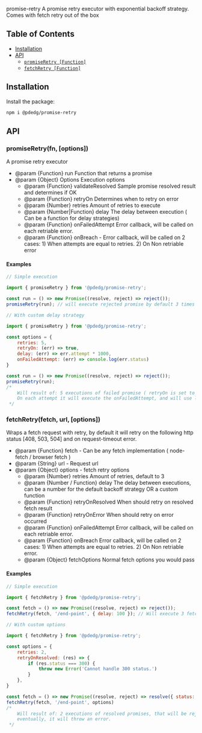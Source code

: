 promise-retry
A promise retry executor with exponential  backoff strategy. Comes with fetch retry out of the box

## Table of Contents

- [Installation](#installation)
- [API](#api)
    * [`promiseRetry [Function]`](#promise-retry)
    * [`fetchRetry [Function]`](#gofor-retry)

## Installation

Install the package:
```sh
npm i @pdedg/promise-retry
```

## API

### promiseRetry(fn, [options])

A promise retry executor
 * @param  {Function} run                   Function that returns a promise
 * @param  {Object} Options                 Execution options
     * @param  {Function} validateResolved  Sample promise resolved result and determines if OK
     * @param  {Function} retryOn           Determines when to retry on error
     * @param  {Number} retries             Amount of retries to execute
     * @param  {Number|Function} delay      The delay between execution ( Can be a function for delay strategies)
     * @param {Function} onFailedAttempt    Error callback, will be called on each retriable error.
     * @param {Function} onBreach -         Error callback, will be called on 2 cases: 1) When attempts are equal to retries. 2) On Non retriable error
 
#### Examples

```js
// Simple execution

import { promiseRetry } from '@pdedg/promise-retry';

const run = () => new Promise((resolve, reject) => reject());
promiseRetry(run); // will execute rejected promise by default 3 times and after will trow error
```

```js
// With custom delay strategy

import { promiseRetry } from '@pdedg/promise-retry';

const options = {
    retries: 5,
    retryOn: (err) => true,
    delay: (err) => err.attempt * 1000,
    onFailedAttempt: (err) => console.log(err.status)
}

const run = () => new Promise((resolve, reject) => reject());
promiseRetry(run);
/*
    Will result of: 5 executions of failed promise ( retryOn is set to all ways true ).
    On each attempt it will execute the onFailedAttempt, and will use linear delay between executions ( last will be 5s delay )
 */
```

### fetchRetry(fetch, url, [options])

Wraps a fetch request with retry, by default it will retry on the following http status
 [408, 503, 504] and on request-timeout error.

 * @param {Function} fetch - Can be any fetch implementation ( node-fetch / browser fetch )
 * @param {String} url - Request url
 * @param {Object} options - fetch retry options
     * @param {Number} retries              Amount of retries, default to 3
     * @param {Number / Function} delay     The delay between executions, can be a number for the default backoff strategy OR a custom function
     * @param {Function} retryOnResolved    When should retry on resolved fetch result
     * @param {Function} retryOnError       When should retry on error occurred
     * @param {Function} onFailedAttempt    Error callback, will be called on each retriable error.
     * @param {Function} onBreach           Error callback, will be called on 2 cases: 1) When attempts are equal to retries. 2) On Non retriable error.
     * @param {Object} fetchOptions         Normal fetch options you would pass
 
#### Examples

```js
// Simple execution

import { fetchRetry } from '@pdedg/promise-retry';

const fetch = () => new Promise((resolve, reject) => reject());
fetchRetry(fetch, '/end-point', { delay: 100 }); // Will execute 3 fetch calls with 100 / 200 / 400 delay and eventually an error will be thrown.
```

```js
// With custom options

import { fetchRetry } from '@pdedg/promise-retry';

const options = {
    retries: 2,
    retryOnResolved: (res) => {
        if (res.status === 300) {
            throw new Error('Cannot handle 300 status.')
        }
    },
}

const fetch = () => new Promise((resolve, reject) => resolve({ status: 300 }));
fetchRetry(fetch, '/end-point', options)
/*
    Will result of: 2 executions of resolved promises, that will be rejected by the validate resolved method.
    eventually, it will throw an error.
 */
```
